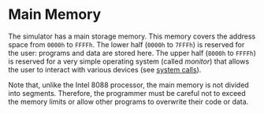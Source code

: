 # Main Memory

The simulator has a main storage memory. This memory covers the address space from `0000h` to `FFFFh`. The lower half (`0000h` to `7FFFh`) is reserved for the user: programs and data are stored here. The upper half (`8000h` to `FFFFh`) is reserved for a very simple operating system (called _monitor_) that allows the user to interact with various devices (see [system calls](./cpu#system-calls)).

Note that, unlike the Intel 8088 processor, the main memory is not divided into segments. Therefore, the programmer must be careful not to exceed the memory limits or allow other programs to overwrite their code or data.
